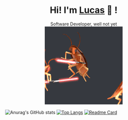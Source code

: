 <div align="center">
	<h1>Hi! I'm <a href="https://github.com/lucasbuyatti">Lucas</a> 🐬 !</h1>
	<div>Software Developer, well not yet</div>
	<a href="https://www.youtube.com/watch?v=6g5ZF6DUrHI&ab_channel=ChiefKeefVEVO" target="_blank"><img src="giphy.gif"></a>
	<br />
</div>

![Anurag's GitHub stats](https://github-readme-stats.vercel.app/api?username=lucasbuyatti&theme=buefy&show_icons=true) 
[![Top Langs](https://github-readme-stats.vercel.app/api/top-langs/?username=lucasbuyatti&layout=compact&theme=buefy)](https://github.com/anuraghazra/github-readme-stats)
[![Readme Card](https://github-readme-stats.vercel.app/api/pin/?username=lucasbuyatti&repo=github-readme-stats&theme=buefy)](https://github.com/anuraghazra/github-readme-stats)


